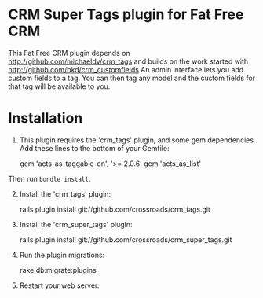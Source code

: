 CRM Super Tags plugin for Fat Free CRM
======================================

This Fat Free CRM plugin depends on http://github.com/michaeldv/crm_tags and builds on the work started with http://github.com/bkd/crm_customfields
An admin interface lets you add custom fields to a tag. You can then tag any model and the custom fields for that tag will be available to you.

Installation
============

1) This plugin requires the 'crm_tags' plugin, and some gem dependencies.
   Add these lines to the bottom of your Gemfile:

    gem 'acts-as-taggable-on', '>= 2.0.6'
    gem 'acts_as_list'

  Then run `bundle install`.


2) Install the 'crm_tags' plugin:

    rails plugin install git://github.com/crossroads/crm_tags.git


3) Install the 'crm_super_tags' plugin:

    rails plugin install git://github.com/crossroads/crm_super_tags.git


5) Run the plugin migrations:

    rake db:migrate:plugins


6) Restart your web server.

